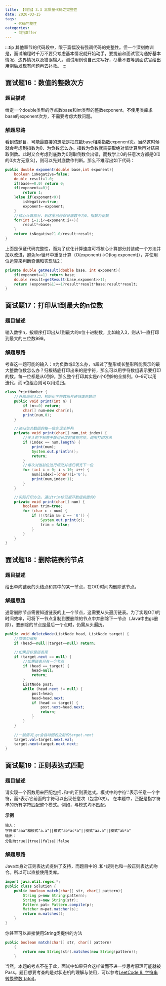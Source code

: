 ```yaml
---
title: 【剑指】3.3 高质量代码之完整性
date: 2020-03-15
tags: 
    - 代码完整性
categories:
    - 剑指Offer
---
```

:::tip
其他章节的代码段中，限于篇幅没有强调代码的完整性。但一个深刻教训是，面试编程时千万不要只考虑基本情况就开始动手，要提前和面试官沟通好基本情况、边界情况以及错误输入。测试用例也自己先写好，尽量不要等到面试官给出用例后发现有问题再去补救。
:::
<!-- more -->

## 面试题16：数值的整数次方
### 题目描述
给定一个double类型的浮点数base和int类型的整数exponent。不使用类库求base的exponent次方，不需要考虑大数问题。
### 解题思路
看到该题目，可能最直接的想法是把底数base相乘指数exponent次。当然这时候就会考虑到指数为0、为负数怎么办。指数为负数就需要取绝对值计算后再对结果取倒数。此时又会考虑到底数为0则取倒数会出错，而数学上0的任意次方都是0(0的0次方无意义)，则可以先对底数作判断。那么不难写出如下代码：
```java
public double exponent(double base,int exponent){
    boolean isNegative=false;
    double result=1.0;
    if(base==0.0) return 0;
    if(exponent==0){
        return 1;
    }else if(exponent<0){
        isNegative=true;
        exponent=-exponent;
    }
    //核心计算部分，到这里已经保证底数不为0，指数为正数
    for(int i=1;i<=exponent;i++){
        result*=base;
    }
    return isNegative?1.0/result:result;
}
```
上面是保证代码完整性，而为了优化计算速度可将核心计算部分封装成一个方法并加以改进，避免for循环中重复计算（O(exponent)->O(log exponent)），并使用位运算来判断奇偶和实现除2：
```java
private double getResult(double base, int exponent){
    if(exponent==1) return base;
    double result=getResult(base,exponent>>1);
    return (exponent&1)==1?result*result*base:result*result;
}
```

## 面试题17：打印从1到最大的n位数
### 题目描述
输入数字n，按顺序打印出从1到最大的n位十进制数，比如输入3，则从1一直打印到最大的三位数999。

### 解题思路
考查这一题可能的输入：n为负数或0怎么办，n超过了整形或长整形所能表示的最大整数位数怎么办？归根结底打印出来的是字符，那么可以用字符数组表示要打印的数。每一位都是从0到9，那么整个打印其实是n个0到9的全排列。0~9可以用迭代，而n位组合则可以用递归。
```java
class PrintNumber {
    //外部调用入口，初始化字符数组并递归填充数组
    public void print(int n) {
        if (n<=0) return;
        char[] num=new char[n];
        print(num,0);
    }

    //递归填充数组的每一位实现全排列
    private void print(char[] num,int index) {
        //传入的下标等于数组长度时填充完毕，调用打印方法
        if (index == num.length) {
            print(num);
            System.out.println();
            return;
        }
        //每次对当前位进行填充并递归填充下一位
        for (int i = 0; i < 10; i++) {
            num[index]=(char)(i+'0');
            print(num,index+1);
        }
    }

    //实际打印方法，通过trim标记避开数组前面的0
    private void print(char[] num) {
        boolean trim=true;
        for (char c : num) {
            if (!(trim && c == '0')) {
                System.out.print(c);
                trim = false;
            }
        }
    }
}
```

## 面试题18：删除链表的节点
### 题目描述
给出单向链表的头结点和其中的某一节点，在O(1)时间内删除该节点。

### 解题思路
通常删除节点需要知道链表的上一个节点，这需要从头遍历链表。为了实现O(1)的时间效率，可将下一节点复制到要删除的节点中并删除下一节点（Java中由gc删除）。要删除的节点是最后一个点时，仍需从头遍历。

```java
public void deleteNode(ListNode head, ListNode target) {
    //防御型编程
    if (head==null||target==null) return;

    //如果目标是链表尾
    if (target.next == null) {
        //如果链表只有一个节点
        if (head == target) {
            head=null;
            return;
        }
        ListNode post;
        while (head.next != null) {
            post=head;
            head=head.next;
            if (head == target) {
                post.next=head.next;
                return;
            }
        }
    }
    
    //一般情况,gc会自动回收之前的target.next
    target.val=target.next.val;
    target.next=target.next.next;
}
```

## 面试题19：正则表达式匹配
### 题目描述
请实现一个函数用来匹配包括`.`和`*`的正则表达式。模式中的字符'.'表示任意一个字符，而`*`表示它前面的字符可以出现任意次（包含0次）。 在本题中，匹配是指字符串的所有字符匹配整个模式。例如，与模式均不匹配。

**示例**
```
输入：
字符串"aaa"和模式"a.a"||模式"ab*ac*a"||模式"aa.a"||模式"ab*a"
输出：
分别为true||true||false||false
```

### 解题思路
Java本身对正则表达式提供了支持，而题目中的`.`和`*`规则也和一般正则表达式吻合。所以可以直接使用类库。
```java
import java.util.regex.*;
public class Solution {
    public boolean match(char[] str, char[] pattern){
        String p=new String(pattern);
        String s=new String(str);
        Pattern pat= Pattern.compile(p);
        Matcher m=pat.matcher(s);
        return m.matches();
    }
}
```
你甚至可以直接使用String类提供的方法
```java
public boolean match(char[] str, char[] pattern)
    {
        return new String(str).matches(new String(pattern));
    }
```

当然，本题的考点不在于此，面试中如果只会这样做而不进一步思考原理可能就被Pass。题目想要考查的是对状态机的理解与使用，可以参考[LeetCode 8. 字符串转换整数 (atoi)](https://leetcode-cn.com/problems/string-to-integer-atoi/)。